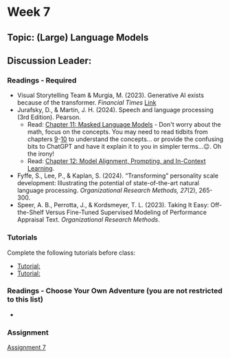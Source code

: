 # Week 7

## Topic: (Large) Language Models

## Discussion Leader:

### Readings - Required

- Visual Storytelling Team & Murgia, M. (2023). Generative AI exists because of the transformer. *Financial Times* [Link](https://ig.ft.com/generative-ai/)
- Jurafsky, D., & Martin, J. H. (2024). Speech and language processing (3rd Edition). Pearson.
  - Read: [Chapter 11: Masked Language Models](https://web.stanford.edu/~jurafsky/slp3/11.pdf) - Don't worry about the math, focus on the concepts. You may need to read tidbits from chapters [9](https://web.stanford.edu/~jurafsky/slp3/9.pdf)-[10](https://web.stanford.edu/~jurafsky/slp3/10.pdf) to understand the concepts... or provide the confusing bits to ChatGPT and have it explain it to you in simpler terms...😉. Oh the irony!
  - Read: [Chapter 12: Model Alignment, Prompting, and In-Context Learning](https://web.stanford.edu/~jurafsky/slp3/12.pdf).
- Fyffe, S., Lee, P., & Kaplan, S. (2024). “Transforming” personality scale development: Illustrating the potential of state-of-the-art natural language processing. *Organizational Research Methods, 27*(2), 265-300.
- Speer, A. B., Perrotta, J., & Kordsmeyer, T. L. (2023). Taking It Easy: Off-the-Shelf Versus Fine-Tuned Supervised Modeling of Performance Appraisal Text. *Organizational Research Methods*.

### Tutorials

Complete the following tutorials before class:
- [Tutorial: ]()
- [Tutorial: ]()

### Readings - Choose Your Own Adventure (you are not restricted to this list)

-


### Assignment

[Assignment 7](../assignments/materials/week_7/instructions.md)